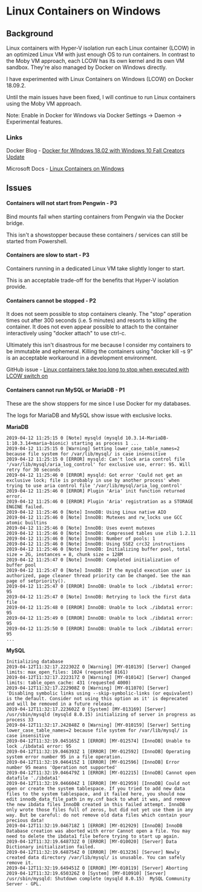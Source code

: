 # Linux Containers on Windows

## Background

Linux containers with Hyper-V isolation run each Linux container (LCOW) in an optimized Linux VM with just enough OS to run containers. In contrast to the Moby VM approach, each LCOW has its own kernel and its own VM sandbox. They're also managed by Docker on Windows directly.

I have experimented with Linux Containers on Windows (LCOW) on Docker 18.09.2.

Until the main issues have been fixed, I will continue to run Linux containers using the Moby VM approach.

Note: Enable in Docker for Windows via Docker Settings -> Daemon -> Experimental features.



### Links

Docker Blog - [Docker for WIndows 18.02 with Windows 10 Fall Creators Update](https://blog.docker.com/2018/02/docker-for-windows-18-02-with-windows-10-fall-creators-update/)

Microsoft Docs - [Linux Containers on Windows](https://docs.microsoft.com/en-us/virtualization/windowscontainers/deploy-containers/linux-containers)



## Issues

#### Containers will not start from Pengwin - P3

Bind mounts fail when starting containers from Pengwin via the Docker bridge.

This isn't a showstopper because these containers / services can still be started from Powershell.

#### Containers are slow to start - P3

Containers running in a dedicated Linux VM take slightly longer to start.

This is an acceptable trade-off for the benefits that Hyper-V isolation provide.

#### Containers cannot be stopped - P2

It does not seem possible to stop containers cleanly. The "stop" operation times out after 300 seconds (i.e. 5 minutes) and resorts to killing the container. It does not even appear possible to attach to the container interactively using "docker attach" to use ctrl-c.

Ultimately this isn't disastrous for me because I consider my containers to be immutable and ephemeral. Killing the containers using "docker kill -s 9" is an acceptable workaround in a development environment.

GitHub issue - [Linux containers take too long to stop when executed with LCOW switch on](https://github.com/moby/moby/issues/37919)

#### Containers cannot run MySQL or MariaDB - P1

These are the show stoppers for me since I use Docker for my databases.

The logs for MariaDB and MySQL show issue with exclusive locks.

**MariaDB**

```
2019-04-12 11:25:15 0 [Note] mysqld (mysqld 10.3.14-MariaDB-1:10.3.14+maria~bionic) starting as process 1 ...
2019-04-12 11:25:15 0 [Warning] Setting lower_case_table_names=2 because file system for /var/lib/mysql/ is case insensitive
2019-04-12 11:25:15 0 [ERROR] mysqld: Can't lock aria control file '/var/lib/mysql/aria_log_control' for exclusive use, error: 95. Will retry for 30 seconds
2019-04-12 11:25:46 0 [ERROR] mysqld: Got error 'Could not get an exclusive lock; file is probably in use by another process' when trying to use aria control file '/var/lib/mysql/aria_log_control'
2019-04-12 11:25:46 0 [ERROR] Plugin 'Aria' init function returned error.
2019-04-12 11:25:46 0 [ERROR] Plugin 'Aria' registration as a STORAGE ENGINE failed.
2019-04-12 11:25:46 0 [Note] InnoDB: Using Linux native AIO
2019-04-12 11:25:46 0 [Note] InnoDB: Mutexes and rw_locks use GCC atomic builtins
2019-04-12 11:25:46 0 [Note] InnoDB: Uses event mutexes
2019-04-12 11:25:46 0 [Note] InnoDB: Compressed tables use zlib 1.2.11
2019-04-12 11:25:46 0 [Note] InnoDB: Number of pools: 1
2019-04-12 11:25:46 0 [Note] InnoDB: Using SSE2 crc32 instructions
2019-04-12 11:25:46 0 [Note] InnoDB: Initializing buffer pool, total size = 2G, instances = 8, chunk size = 128M
2019-04-12 11:25:47 0 [Note] InnoDB: Completed initialization of buffer pool
2019-04-12 11:25:47 0 [Note] InnoDB: If the mysqld execution user is authorized, page cleaner thread priority can be changed. See the man page of setpriority().
2019-04-12 11:25:47 0 [ERROR] InnoDB: Unable to lock ./ibdata1 error: 95
2019-04-12 11:25:47 0 [Note] InnoDB: Retrying to lock the first data file
2019-04-12 11:25:48 0 [ERROR] InnoDB: Unable to lock ./ibdata1 error: 95
2019-04-12 11:25:49 0 [ERROR] InnoDB: Unable to lock ./ibdata1 error: 95
2019-04-12 11:25:50 0 [ERROR] InnoDB: Unable to lock ./ibdata1 error: 95
...
```

**MySQL**

```
Initializing database
2019-04-12T11:32:17.222302Z 0 [Warning] [MY-010139] [Server] Changed limits: max_open_files: 1024 (requested 8161)
2019-04-12T11:32:17.222317Z 0 [Warning] [MY-010142] [Server] Changed limits: table_open_cache: 431 (requested 4000)
2019-04-12T11:32:17.222908Z 0 [Warning] [MY-011070] [Server] 'Disabling symbolic links using --skip-symbolic-links (or equivalent) is the default. Consider not using this option as it' is deprecated and will be removed in a future release.
2019-04-12T11:32:17.223602Z 0 [System] [MY-013169] [Server] /usr/sbin/mysqld (mysqld 8.0.15) initializing of server in progress as process 33
2019-04-12T11:32:17.242848Z 0 [Warning] [MY-010159] [Server] Setting lower_case_table_names=2 because file system for /var/lib/mysql/ is case insensitive
2019-04-12T11:32:19.045165Z 1 [ERROR] [MY-012574] [InnoDB] Unable to lock ./ibdata1 error: 95
2019-04-12T11:32:19.046393Z 1 [ERROR] [MY-012592] [InnoDB] Operating system error number 95 in a file operation.
2019-04-12T11:32:19.046415Z 1 [ERROR] [MY-012596] [InnoDB] Error number 95 means 'Operation not supported'
2019-04-12T11:32:19.046479Z 1 [ERROR] [MY-012215] [InnoDB] Cannot open datafile './ibdata1'
2019-04-12T11:32:19.046604Z 1 [ERROR] [MY-012959] [InnoDB] Could not open or create the system tablespace. If you tried to add new data files to the system tablespace, and it failed here, you should now edit innodb_data_file_path in my.cnf back to what it was, and remove the new ibdata files InnoDB created in this failed attempt. InnoDB only wrote those files full of zeros, but did not yet use them in any way. But be careful: do not remove old data files which contain your precious data!
2019-04-12T11:32:19.046718Z 1 [ERROR] [MY-012929] [InnoDB] InnoDB Database creation was aborted with error Cannot open a file. You may need to delete the ibdata1 file before trying to start up again.
2019-04-12T11:32:19.648732Z 0 [ERROR] [MY-010020] [Server] Data Dictionary initialization failed.
2019-04-12T11:32:19.648754Z 0 [ERROR] [MY-013236] [Server] Newly created data directory /var/lib/mysql/ is unusable. You can safely remove it.
2019-04-12T11:32:19.649451Z 0 [ERROR] [MY-010119] [Server] Aborting
2019-04-12T11:32:19.650326Z 0 [System] [MY-010910] [Server] /usr/sbin/mysqld: Shutdown complete (mysqld 8.0.15)  MySQL Community Server - GPL.
```


